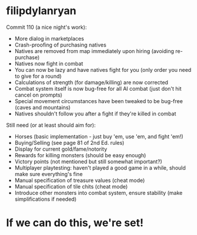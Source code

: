 # filipdylanryan

Commit 110 (a nice night's work):

- More dialog in marketplaces
- Crash-proofing of purchasing natives
- Natives are removed from map immediately upon hiring (avoiding re-purchase)
- Natives now fight in combat
- You can now be lazy and have natives fight for you (only order you need to give for a round)
- Calculations of strength (for damage/killing) are now corrected
- Combat system itself is now bug-free for all AI combat (just don't hit cancel on prompts)
- Special movement circumstances have been tweaked to be bug-free (caves and mountains)
- Natives shouldn't follow you after a fight if they're killed in combat

Still need (or at least should aim for):

- Horses (basic implementation - just buy 'em, use 'em, and fight 'em!)
- Buying/Selling (see page 81 of 2nd Ed. rules)
- Display for current gold/fame/notority
- Rewards for killing monsters (should be easy enough)
- Victory points (not mentioned but still somewhat important?)
- Multiplayer playtesting: haven't played a good game in a while, should make sure everything's fine
- Manual specification of treasure values (cheat mode)
- Manual specification of tile chits (cheat mode)
- Introduce other monsters into combat system, ensure stability (make simplifications if needed)

# If we can do this, we're set!
